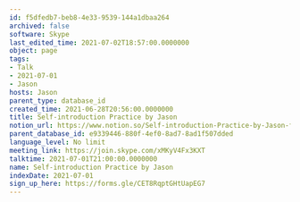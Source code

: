```yaml
---
id: f5dfedb7-beb8-4e33-9539-144a1dbaa264
archived: false
software: Skype
last_edited_time: 2021-07-02T18:57:00.0000000
object: page
tags:
- Talk
- 2021-07-01
- Jason
hosts: Jason
parent_type: database_id
created_time: 2021-06-28T20:56:00.0000000
title: Self-introduction Practice by Jason
notion_url: https://www.notion.so/Self-introduction-Practice-by-Jason-f5dfedb7beb84e339539144a1dbaa264
parent_database_id: e9339446-880f-4ef0-8ad7-8ad1f507dded
language_level: No limit
meeting_link: https://join.skype.com/xMKyV4Fx3KXT
talktime: 2021-07-01T21:00:00.0000000
name: Self-introduction Practice by Jason
indexDate: 2021-07-01
sign_up_here: https://forms.gle/CET8RqptGHtUapEG7
---
```







